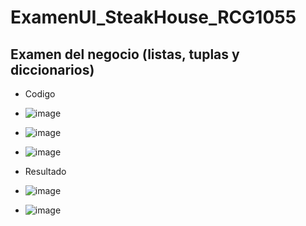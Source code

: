 # ExamenUI_SteakHouse_RCG1055
## Examen del negocio (listas, tuplas y diccionarios)
- Codigo
- ![image](https://github.com/user-attachments/assets/4c14b357-980c-42de-a62f-8f57d7b8912b)
- ![image](https://github.com/user-attachments/assets/d8a116b2-c4f8-4ca4-9572-04fe7fa6dec0)
- ![image](https://github.com/user-attachments/assets/d568ad66-60b3-42c4-9991-6c3527f102ac)


- Resultado
- ![image](https://github.com/user-attachments/assets/c8bcc543-b399-4bf9-9f1a-cbb49ffeca12)
- ![image](https://github.com/user-attachments/assets/28b1f0f5-782a-4ddd-92af-04530c6ffdca)

